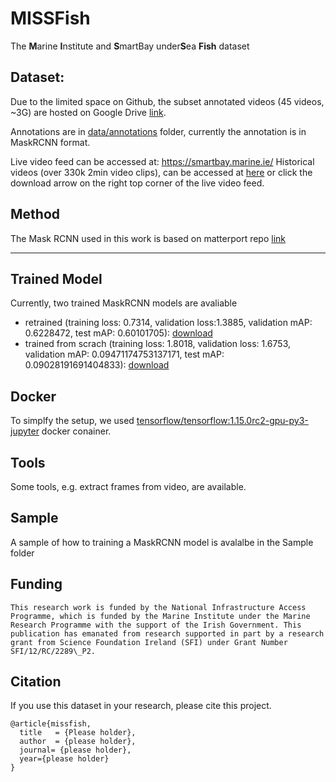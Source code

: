 # MISSFish
The <b>M</b>arine <b>I</b>nstitute and <b>S</b>martBay under<b>S</b>ea  <b>Fish</b> dataset


## Dataset:
Due to the limited space on Github, the subset annotated videos (45 videos, ~3G) are hosted on Google Drive [link](https://drive.google.com/file/d/1SnWTu-3tgarfKXuq4vHjcjJZvHDUfi78/view?usp=sharing).
 
Annotations are in [data/annotations](data/annotations) folder, currently the annotation is in MaskRCNN format. 

Live video feed can be accessed at: https://smartbay.marine.ie/
Historical videos (over 330k 2min video clips), can be accessed at [here](https://smartbay.marine.ie/data/video/aja-helo-1H000314/) or click the download arrow on the right top corner of the live video feed.

## Method

The Mask RCNN used in this work is based on matterport repo [link](https://github.com/matterport/Mask_RCNN)

--- 
## Trained Model
Currently, two trained MaskRCNN models are avaliable 
- retrained (training loss: 0.7314, validation loss:1.3885, validation mAP: 0.6228472, test mAP: 0.60101705): 
[download](https://drive.google.com/file/d/17O1r7u1WMn2aAWlgSTv8-7-FgOYF0W2S/view?usp=sharing)
- trained from scrach (training loss: 1.8018, validation loss: 1.6753, validation mAP: 0.09471174753137171, test mAP: 0.09028191691404833): 
[download](https://drive.google.com/file/d/1x61gUG_CUpA-_L9c9WP7xyCRnhWXCi_a/view?usp=sharing)


## Docker 
To simplfy the setup, we used [tensorflow/tensorflow:1.15.0rc2-gpu-py3-jupyter](https://hub.docker.com/layers/tensorflow/tensorflow/1.15.0rc2-gpu-py3-jupyter/images/sha256-95d97c5c888e053af622964a150c205a39360064a962d7d5767038ad83b2d9b3?context=explore) docker conainer.

## Tools
Some tools, e.g. extract frames from video, are available.

## Sample
A sample of how to training a MaskRCNN model is avalalbe in the Sample folder

## Funding
```
This research work is funded by the National Infrastructure Access Programme, which is funded by the Marine Institute under the Marine Research Programme with the support of the Irish Government. This publication has emanated from research supported in part by a research grant from Science Foundation Ireland (SFI) under Grant Number SFI/12/RC/2289\_P2.
```

## Citation
If you use this dataset in your research, please cite this project.
```
@article{missfish,
  title   = {Please holder},
  author  = {please holder},
  journal= {please holder},
  year={please holder}
}
```

